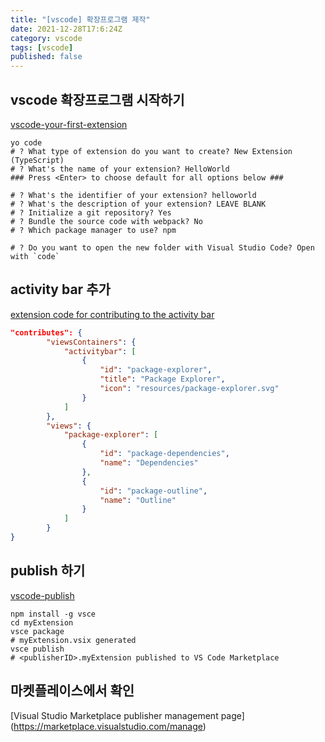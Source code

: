 ```yaml
---
title: "[vscode] 확장프로그램 제작"
date: 2021-12-28T17:6:24Z
category: vscode
tags: [vscode]
published: false
---
```


## vscode 확장프로그램 시작하기

[vscode-your-first-extension](https://code.visualstudio.com/api/get-started/your-first-extension)

```shell
yo code
# ? What type of extension do you want to create? New Extension (TypeScript)
# ? What's the name of your extension? HelloWorld
### Press <Enter> to choose default for all options below ###

# ? What's the identifier of your extension? helloworld
# ? What's the description of your extension? LEAVE BLANK
# ? Initialize a git repository? Yes
# ? Bundle the source code with webpack? No
# ? Which package manager to use? npm

# ? Do you want to open the new folder with Visual Studio Code? Open with `code`
```

## activity bar 추가

[extension code for contributing to the activity bar](https://code.visualstudio.com/updates/v1_23#_contributions-to-the-activity-bar)

```json
"contributes": {
        "viewsContainers": {
            "activitybar": [
                {
                    "id": "package-explorer",
                    "title": "Package Explorer",
                    "icon": "resources/package-explorer.svg"
                }
            ]
        },
        "views": {
            "package-explorer": [
                {
                    "id": "package-dependencies",
                    "name": "Dependencies"
                },
                {
                    "id": "package-outline",
                    "name": "Outline"
                }
            ]
        }
}
```

## publish 하기

[vscode-publish](https://code.visualstudio.com/api/working-with-extensions/publishing-extension)

```shell
npm install -g vsce
cd myExtension
vsce package
# myExtension.vsix generated
vsce publish
# <publisherID>.myExtension published to VS Code Marketplace
```

## 마켓플레이스에서 확인

[Visual Studio Marketplace publisher management page] (https://marketplace.visualstudio.com/manage)
